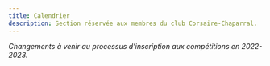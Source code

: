 ```yaml
---
title: Calendrier
description: Section réservée aux membres du club Corsaire-Chaparral.
---
```


_Changements à venir au processus d’inscription aux compétitions en 2022-2023._
